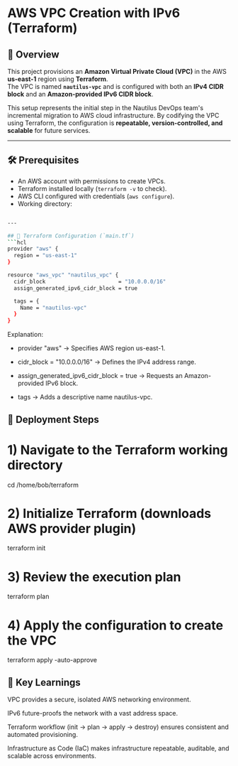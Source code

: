 # AWS VPC Creation with IPv6 (Terraform)

## 📌 Overview
This project provisions an **Amazon Virtual Private Cloud (VPC)** in the AWS **us-east-1** region using **Terraform**.  
The VPC is named **`nautilus-vpc`** and is configured with both an **IPv4 CIDR block** and an **Amazon-provided IPv6 CIDR block**.

This setup represents the initial step in the Nautilus DevOps team's incremental migration to AWS cloud infrastructure. By codifying the VPC using Terraform, the configuration is **repeatable, version-controlled, and scalable** for future services.

---

## 🛠️ Prerequisites
- An AWS account with permissions to create VPCs.  
- Terraform installed locally (`terraform -v` to check).  
- AWS CLI configured with credentials (`aws configure`).  
- Working directory:  

```bash

---

## 📝 Terraform Configuration (`main.tf`)
```hcl
provider "aws" {
  region = "us-east-1"
}

resource "aws_vpc" "nautilus_vpc" {
  cidr_block                       = "10.0.0.0/16"
  assign_generated_ipv6_cidr_block = true

  tags = {
    Name = "nautilus-vpc"
  }
}
```
Explanation:

- provider "aws" → Specifies AWS region us-east-1.

- cidr_block = "10.0.0.0/16" → Defines the IPv4 address range.

- assign_generated_ipv6_cidr_block = true → Requests an Amazon-provided IPv6 block.

- tags → Adds a descriptive name nautilus-vpc.

## 🚀 Deployment Steps

# 1) Navigate to the Terraform working directory
cd /home/bob/terraform

# 2) Initialize Terraform (downloads AWS provider plugin)
terraform init

# 3) Review the execution plan
terraform plan

# 4) Apply the configuration to create the VPC
terraform apply -auto-approve

## 🧠 Key Learnings

VPC provides a secure, isolated AWS networking environment.

IPv6 future-proofs the network with a vast address space.

Terraform workflow (init → plan → apply → destroy) ensures consistent and automated provisioning.

Infrastructure as Code (IaC) makes infrastructure repeatable, auditable, and scalable across environments.
